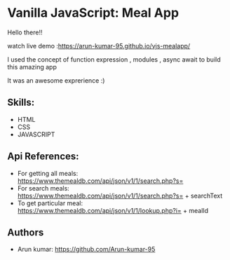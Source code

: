 # Vanilla JavaScript: Meal App
Hello there!! 

watch live demo :https://arun-kumar-95.github.io/vjs-mealapp/

I used the concept of function expression , modules , async await to build this amazing app

It was an awesome exprerience :)

## Skills:

- HTML
- CSS
- JAVASCRIPT

## Api References:

- For getting all meals: https://www.themealdb.com/api/json/v1/1/search.php?s=
- For search meals: https://www.themealdb.com/api/json/v1/1/search.php?s= + searchText 
- To get particular meal: https://www.themealdb.com/api/json/v1/1/lookup.php?i= + mealId

## Authors

- Arun kumar: https://github.com/Arun-kumar-95

